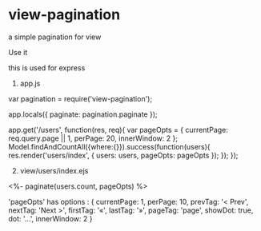 view-pagination
===============

a simple pagination for view

Use it

this is used for express
1. app.js

var pagination = require('view-pagination');

app.locals({
  paginate: pagination.paginate
});

app.get('/users', function(res, req){
  var pageOpts = {
    currentPage: req.query.page || 1,
    perPage: 20,
    innerWindow: 2
  };
  Model.findAndCountAll({where:{}}).success(function(users){
    res.render('users/index', { users: users, pageOpts: pageOpts });
  });
});

2. view/users/index.ejs

<%- paginate(users.count, pageOpts) %>


'pageOpts' has options :
{
  currentPage: 1,
  perPage: 10,
  prevTag: '&lt; Prev',
  nextTag: 'Next &gt;',
  firstTag: '&laquo;',
  lastTag: '&raquo;',
  pageTag: 'page',
  showDot: true,
  dot: '...',
  innerWindow: 2
}



